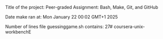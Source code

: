 Title of the project: Peer-graded Assignment: Bash, Make, Git, and GitHub

Date make ran at: Mon January 22 00:02 GMT+1 2025

Number of lines file guessinggame.sh contains: 27# coursera-unix-workbenchE
